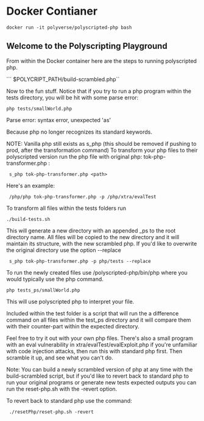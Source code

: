 # Docker Contianer

```docker run -it polyverse/polyscripted-php bash```

## Welcome to the Polyscripting Playground

From within the Docker container here are the steps to running polyscripted php.

``` $POLYCRIPT_PATH/build-scrambled.php``

Now to the fun stuff.
Notice that if you try to run a php program within the tests directory, you will be hit with some parse error:

 ```php tests/smallWorld.php```

  Parse error: syntax error, unexpected 'as'

Because php no longer recognizes its standard keywords.

NOTE: Vanilla php still exists as s_php (this should be removed if pushing to prod, after the transformation command)
To transform your php files to their polyscripted version run the php file with original php: tok-php-transformer.php :

``` s_php tok-php-transformer.php <path>```

Here's an example:

``` /php/php tok-php-transformer.php -p /php/xtra/evalTest```


To transform all files within the tests folders run 

```./build-tests.sh```

This will generate a new directory with an appended _ps to the root directory name. All files will be copied to the new directory and it will maintain its structure, with the new scrambled php.
If you'd like to overwrite the original directory use the option --replace

``` s_php tok-php-transformer.php -p php/tests --replace```

To run the newly created files use /polyscripted-php/bin/php where you would
typically use the php command.

```php tests_ps/smallWorld.php```

This will use polyscripted php to interpret your file.

Included within the test folder is a script that will run the a difference command on all files within the test_ps directory
and it will compare them with their counter-part within the expected directory.

Feel free to try it out with your own php files. 
There's also a small program with an eval vulnerability in xtra/evalTest/evalExploit.php if you're unfamiliar with code injection attacks, then run this with standard php first. Then scramble it up, and see what you can't do.

Note: You can build a newly scrambled version of php at any time with
the build-scrambled script, but if you'd like to revert back to standard php
to run your original programs or generate new tests expected outputs you can run
the reset-php.sh with the -revert option.

To revert back to standard php use the command:

``` ./resetPhp/reset-php.sh -revert```
